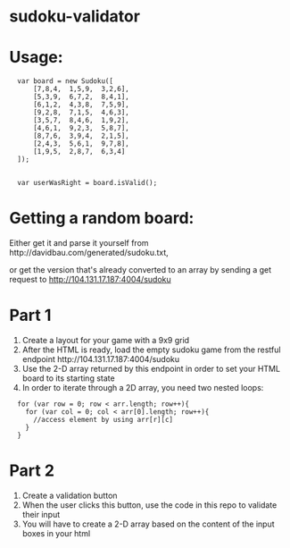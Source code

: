 # sudoku-validator
<h1>Usage:</h1>

````
  var board = new Sudoku([
      [7,8,4,  1,5,9,  3,2,6],
      [5,3,9,  6,7,2,  8,4,1],
      [6,1,2,  4,3,8,  7,5,9],
      [9,2,8,  7,1,5,  4,6,3],
      [3,5,7,  8,4,6,  1,9,2],
      [4,6,1,  9,2,3,  5,8,7],
      [8,7,6,  3,9,4,  2,1,5],
      [2,4,3,  5,6,1,  9,7,8],
      [1,9,5,  2,8,7,  6,3,4]
  ]);
  
  
  var userWasRight = board.isValid();
````

<h1> Getting a random board:</h1>
<p> Either get it and parse it yourself from http://davidbau.com/generated/sudoku.txt,

or get the version that's already converted to an array by sending a get request to http://104.131.17.187:4004/sudoku</p>

<h1>Part 1</h1>
<ol>
  <li>Create a layout for your game with a 9x9 grid</li>
  <li>After the HTML is ready, load the empty sudoku game from the restful endpoint http://104.131.17.187:4004/sudoku</li>
  <li>Use the 2-D array returned by this endpoint in order to set your HTML board to its starting state</li>
  <li>In order to iterate through a 2D array, you need two nested loops:</li>
</ol>

````
  for (var row = 0; row < arr.length; row++){
    for (var col = 0; col < arr[0].length; row++){ 
      //access element by using arr[r][c]
    }
  }
````


<h1>Part 2</h1>
<ol>
  <li>Create a validation button</li>
  <li>When the user clicks this button, use the code in this repo to validate their input</li>
  <li>You will have to create a 2-D array based on the content of the input boxes in your html</li>
</ol>